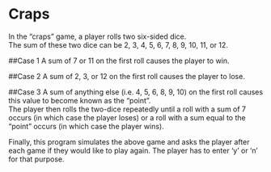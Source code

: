 # Craps

In the “craps” game, a player rolls two six-sided dice.  
The sum of these two dice can be 2, 3, 4, 5, 6, 7, 8, 9, 10, 11, or 12.  

##Case 1
A sum of 7 or 11 on the first roll causes the player to win.  

##Case 2
A sum of 2, 3, or 12 on the first roll causes the player to lose.  

##Case 3
A sum of anything else (i.e. 4, 5, 6, 8, 9, 10) on the first roll causes this value to become known as the “point”.  
The player then rolls the two-dice repeatedly until a roll with a sum of 7 occurs (in which case the player loses) or a roll with a sum equal to the “point” occurs (in which case the player wins).


Finally, this program simulates the above game and asks the player after each game if they would like to play again. The player has to enter ‘y’ or ‘n’ for that purpose.